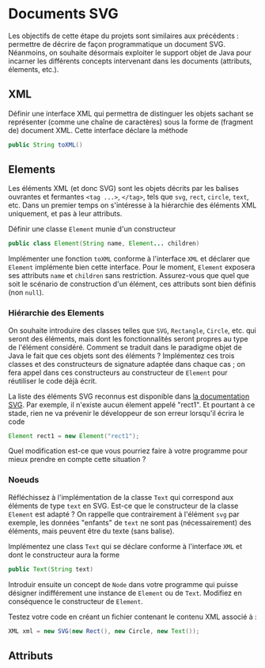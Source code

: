 Documents SVG
================================================================================

Les objectifs de cette étape du projets sont similaires aux précédents :
permettre de décrire de façon programmatique un document SVG. Néanmoins,
on souhaite désormais exploiter le support objet de Java pour incarner les
différents concepts intervenant dans les documents (attributs, élements, 
etc.).

## XML

Définir une interface XML qui permettra de distinguer les objets sachant se
représenter (comme une chaîne de caractères) sous la forme de (fragment de)
document XML. Cette interface déclare la méthode
```java
public String toXML()
```

## Elements

Les éléments XML (et donc SVG) sont les objets décrits par les balises
ouvrantes et fermantes `<tag ...>`, `</tag>`, tels que `svg`, `rect`,
`circle`, `text`, etc. Dans un premier temps on s'intéresse à la hiérarchie
des éléments XML uniquement, et pas à leur attributs.

Définir une classe `Element` munie d'un constructeur
```java
public class Element(String name, Element... children)
```
Implémenter une fonction `toXML` conforme à l'interface `XML` et déclarer
que `Element` implémente bien cette interface. Pour le moment, `Element`
exposera ses attributs `name` et `children` sans restriction. Assurez-vous
que quel que soit le scénario de construction d'un élément, 
ces attributs sont bien définis (non `null`).

### Hiérarchie des Elements

On souhaite introduire des classes telles que `SVG`, `Rectangle`, `Circle`, etc.
qui seront des éléments, mais dont les fonctionnalités seront propres au type
de l'élément considéré. Comment se traduit dans le paradigme objet de Java le
fait que ces objets sont des éléments ? Implémentez ces trois classes et
des constructeurs de signature adaptée dans chaque cas ; on fera appel dans
ces constructeurs au constructeur de `Element` pour réutiliser le code déjà
écrit.

La liste des éléments SVG reconnus est disponible dans [la documentation SVG](https://developer.mozilla.org/fr/docs/Web/SVG/Element). Par exemple, il n'existe aucun élement
appelé "rect1". Et pourtant à ce stade, rien ne va prévenir le développeur
de son erreur lorsqu'il écrira le code
```java
Element rect1 = new Element("rect1");
```
Quel modification est-ce que vous pourriez faire à votre programme pour mieux
prendre en compte cette situation ?

### Noeuds

Réfléchissez à l'implémentation de la classe `Text` qui correspond aux éléments
de type `text` en SVG. Est-ce que le constructeur de la classe `Element` est
adapté ? On rappelle que contrairement à l'élément `svg` par exemple, les
données "enfants" de `text` ne sont pas (nécessairement) des éléments, mais
peuvent être du texte (sans balise).

Implémentez une class `Text` qui se déclare conforme à l'interface `XML` et dont
le constructeur aura la forme
```java
public Text(String text)
```

Introduir ensuite un concept de `Node` dans votre programme qui puisse désigner 
indifférement une instance de `Element` ou de `Text`. Modifiez en conséquence
le constructeur de `Element`.

Testez votre code en créant un fichier contenant le contenu XML associé à :

```java
XML xml = new SVG(new Rect(), new Circle, new Text());
```
## Attributs


